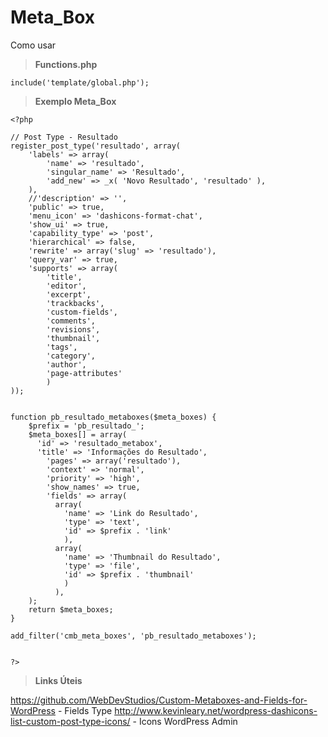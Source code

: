 Meta_Box
=============

Como usar


> **Functions.php**

```
include('template/global.php');
```

> **Exemplo Meta_Box**

```
<?php

// Post Type - Resultado
register_post_type('resultado', array(
    'labels' => array(
        'name' => 'resultado',
        'singular_name' => 'Resultado',
        'add_new' => _x( 'Novo Resultado', 'resultado' ),
    ),
    //'description' => '',
    'public' => true,
    'menu_icon' => 'dashicons-format-chat',
    'show_ui' => true,
    'capability_type' => 'post',
    'hierarchical' => false,
    'rewrite' => array('slug' => 'resultado'),
    'query_var' => true,
    'supports' => array(
        'title',
        'editor',
        'excerpt',
        'trackbacks',
        'custom-fields',
        'comments',
        'revisions',
        'thumbnail',
        'tags',
        'category',
        'author',
        'page-attributes'
        )
));


function pb_resultado_metaboxes($meta_boxes) {
    $prefix = 'pb_resultado_';
    $meta_boxes[] = array(
      'id' => 'resultado_metabox',
      'title' => 'Informações do Resultado',
        'pages' => array('resultado'),
        'context' => 'normal',
        'priority' => 'high',
        'show_names' => true,
        'fields' => array(
          array(
            'name' => 'Link do Resultado',
            'type' => 'text',
            'id' => $prefix . 'link'
            ),
          array(
            'name' => 'Thumbnail do Resultado',
            'type' => 'file',
            'id' => $prefix . 'thumbnail'
            )
          ),
    );
    return $meta_boxes;
}

add_filter('cmb_meta_boxes', 'pb_resultado_metaboxes');


?>

```

> **Links Úteis**

https://github.com/WebDevStudios/Custom-Metaboxes-and-Fields-for-WordPress - Fields Type
http://www.kevinleary.net/wordpress-dashicons-list-custom-post-type-icons/ - Icons WordPress Admin
